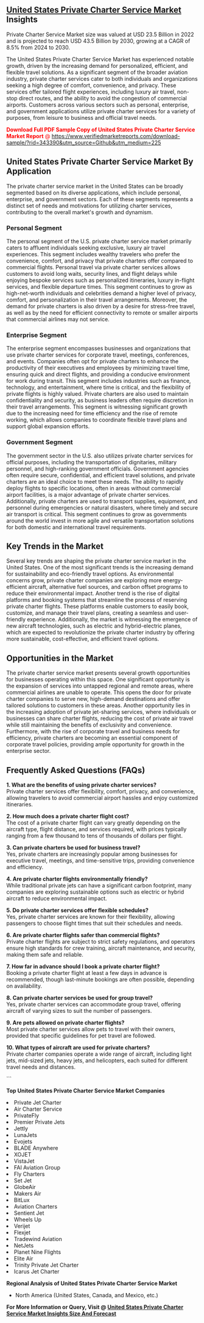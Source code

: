 <h2><a href="https://www.verifiedmarketreports.com/download-sample/?rid=343390&amp;utm_source=Github&amp;utm_medium=225" target="_blank">United States Private Charter Service Market</a> Insights</h2><p>Private Charter Service Market size was valued at USD 23.5 Billion in 2022 and is projected to reach USD 43.5 Billion by 2030, growing at a CAGR of 8.5% from 2024 to 2030.</p><p> <p>The United States Private Charter Service Market has experienced notable growth, driven by the increasing demand for personalized, efficient, and flexible travel solutions. As a significant segment of the broader aviation industry, private charter services cater to both individuals and organizations seeking a high degree of comfort, convenience, and privacy. These services offer tailored flight experiences, including luxury air travel, non-stop direct routes, and the ability to avoid the congestion of commercial airports. Customers across various sectors such as personal, enterprise, and government applications utilize private charter services for a variety of purposes, from leisure to business and official travel needs. <p><span class=""><span style="color: #ff0000;"><strong>Download Full PDF Sample Copy of United States Private Charter Service Market Report</strong> @ </span><a href="https://www.verifiedmarketreports.com/download-sample/?rid=343390&amp;utm_source=Github&amp;utm_medium=225" target="_blank">https://www.verifiedmarketreports.com/download-sample/?rid=343390&amp;utm_source=Github&amp;utm_medium=225</a></span></p></p> <h2>United States Private Charter Service Market By Application</h2> <p>The private charter service market in the United States can be broadly segmented based on its diverse applications, which include personal, enterprise, and government sectors. Each of these segments represents a distinct set of needs and motivations for utilizing charter services, contributing to the overall market's growth and dynamism.</p> <h3>Personal Segment</h3> <p>The personal segment of the U.S. private charter service market primarily caters to affluent individuals seeking exclusive, luxury air travel experiences. This segment includes wealthy travelers who prefer the convenience, comfort, and privacy that private charters offer compared to commercial flights. Personal travel via private charter services allows customers to avoid long waits, security lines, and flight delays while enjoying bespoke services such as personalized itineraries, luxury in-flight services, and flexible departure times. This segment continues to grow as high-net-worth individuals and celebrities demand a higher level of privacy, comfort, and personalization in their travel arrangements. Moreover, the demand for private charters is also driven by a desire for stress-free travel, as well as by the need for efficient connectivity to remote or smaller airports that commercial airlines may not service. <h3>Enterprise Segment</h3> <p>The enterprise segment encompasses businesses and organizations that use private charter services for corporate travel, meetings, conferences, and events. Companies often opt for private charters to enhance the productivity of their executives and employees by minimizing travel time, ensuring quick and direct flights, and providing a conducive environment for work during transit. This segment includes industries such as finance, technology, and entertainment, where time is critical, and the flexibility of private flights is highly valued. Private charters are also used to maintain confidentiality and security, as business leaders often require discretion in their travel arrangements. This segment is witnessing significant growth due to the increasing need for time efficiency and the rise of remote working, which allows companies to coordinate flexible travel plans and support global expansion efforts. <h3>Government Segment</h3> <p>The government sector in the U.S. also utilizes private charter services for official purposes, including the transportation of dignitaries, military personnel, and high-ranking government officials. Government agencies often require secure, confidential, and efficient travel solutions, and private charters are an ideal choice to meet these needs. The ability to rapidly deploy flights to specific locations, often in areas without commercial airport facilities, is a major advantage of private charter services. Additionally, private charters are used to transport supplies, equipment, and personnel during emergencies or natural disasters, where timely and secure air transport is critical. This segment continues to grow as governments around the world invest in more agile and versatile transportation solutions for both domestic and international travel requirements. <h2>Key Trends in the Market</h2> <p>Several key trends are shaping the private charter service market in the United States. One of the most significant trends is the increasing demand for sustainability and eco-friendly travel options. As environmental concerns grow, private charter companies are exploring more energy-efficient aircraft, alternative fuel sources, and carbon offset programs to reduce their environmental impact. Another trend is the rise of digital platforms and booking systems that streamline the process of reserving private charter flights. These platforms enable customers to easily book, customize, and manage their travel plans, creating a seamless and user-friendly experience. Additionally, the market is witnessing the emergence of new aircraft technologies, such as electric and hybrid-electric planes, which are expected to revolutionize the private charter industry by offering more sustainable, cost-effective, and efficient travel options. <h2>Opportunities in the Market</h2> <p>The private charter service market presents several growth opportunities for businesses operating within this space. One significant opportunity is the expansion of services into untapped regional and remote areas, where commercial airlines are unable to operate. This opens the door for private charter companies to serve new, high-demand destinations and offer tailored solutions to customers in these areas. Another opportunity lies in the increasing adoption of private jet-sharing services, where individuals or businesses can share charter flights, reducing the cost of private air travel while still maintaining the benefits of exclusivity and convenience. Furthermore, with the rise of corporate travel and business needs for efficiency, private charters are becoming an essential component of corporate travel policies, providing ample opportunity for growth in the enterprise sector. <h2>Frequently Asked Questions (FAQs)</h2> <p><strong>1. What are the benefits of using private charter services?</strong><br>Private charter services offer flexibility, comfort, privacy, and convenience, allowing travelers to avoid commercial airport hassles and enjoy customized itineraries.</p> <p><strong>2. How much does a private charter flight cost?</strong><br>The cost of a private charter flight can vary greatly depending on the aircraft type, flight distance, and services required, with prices typically ranging from a few thousand to tens of thousands of dollars per flight.</p> <p><strong>3. Can private charters be used for business travel?</strong><br>Yes, private charters are increasingly popular among businesses for executive travel, meetings, and time-sensitive trips, providing convenience and efficiency.</p> <p><strong>4. Are private charter flights environmentally friendly?</strong><br>While traditional private jets can have a significant carbon footprint, many companies are exploring sustainable options such as electric or hybrid aircraft to reduce environmental impact.</p> <p><strong>5. Do private charter services offer flexible schedules?</strong><br>Yes, private charter services are known for their flexibility, allowing passengers to choose flight times that suit their schedules and needs.</p> <p><strong>6. Are private charter flights safer than commercial flights?</strong><br>Private charter flights are subject to strict safety regulations, and operators ensure high standards for crew training, aircraft maintenance, and security, making them safe and reliable.</p> <p><strong>7. How far in advance should I book a private charter flight?</strong><br>Booking a private charter flight at least a few days in advance is recommended, though last-minute bookings are often possible, depending on availability.</p> <p><strong>8. Can private charter services be used for group travel?</strong><br>Yes, private charter services can accommodate group travel, offering aircraft of varying sizes to suit the number of passengers.</p> <p><strong>9. Are pets allowed on private charter flights?</strong><br>Most private charter services allow pets to travel with their owners, provided that specific guidelines for pet travel are followed.</p> <p><strong>10. What types of aircraft are used for private charters?</strong><br>Private charter companies operate a wide range of aircraft, including light jets, mid-sized jets, heavy jets, and helicopters, each suited for different travel needs and distances.</p> ```</p><p><strong>Top United States Private Charter Service Market Companies</strong></p><div data-test-id=""><p><li>Private Jet Charter</li><li> Air Charter Service</li><li> PrivateFly</li><li> Premier Private Jets</li><li> Jettly</li><li> LunaJets</li><li> Evojets</li><li> BLADE Anywhere</li><li> XOJET</li><li> VistaJet</li><li> FAI Aviation Group</li><li> Fly Charters</li><li> Set Jet</li><li> GlobeAir</li><li> Makers Air</li><li> BitLux</li><li> Aviation Charters</li><li> Sentient Jet</li><li> Wheels Up</li><li> Verijet</li><li> Flexjet</li><li> Tradewind Aviation</li><li> NetJets</li><li> Planet Nine Flights</li><li> Elite Air</li><li> Trinity Private Jet Charter</li><li> Icarus Jet Charter</li></p><div><strong>Regional Analysis of&nbsp;United States Private Charter Service Market</strong></div><ul><li dir="ltr"><p dir="ltr">North America&nbsp;(United States, Canada, and Mexico, etc.)</p></li></ul><p><strong>For More Information or Query, Visit @&nbsp;</strong><strong><a href="https://www.verifiedmarketreports.com/product/private-charter-service-market/?utm_source=Github&amp;utm_medium=225" target="_blank">United States Private Charter Service Market Insights Size And Forecast</a></strong></p></div>
